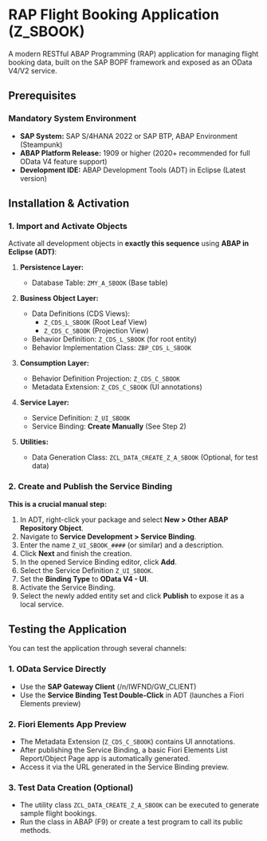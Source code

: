 # RAP Flight Booking Application (Z_SBOOK)

A modern RESTful ABAP Programming (RAP) application for managing flight booking data, built on the SAP BOPF framework and exposed as an OData V4/V2 service.

## Prerequisites

### Mandatory System Environment
*   **SAP System:** SAP S/4HANA 2022 or SAP BTP, ABAP Environment (Steampunk)
*   **ABAP Platform Release:** 1909 or higher (2020+ recommended for full OData V4 feature support)
*   **Development IDE:** ABAP Development Tools (ADT) in Eclipse (Latest version)

## Installation & Activation

### 1. Import and Activate Objects
Activate all development objects in **exactly this sequence** using **ABAP in Eclipse (ADT)**:

1.  **Persistence Layer:**
    *   Database Table: `ZMY_A_SBOOK` (Base table)

2.  **Business Object Layer:**
    *   Data Definitions (CDS Views):
        *   `Z_CDS_L_SBOOK` (Root Leaf View)
        *   `Z_CDS_C_SBOOK` (Projection View)
    *   Behavior Definition: `Z_CDS_L_SBOOK` (for root entity)
    *   Behavior Implementation Class: `ZBP_CDS_L_SBOOK`

3.  **Consumption Layer:**
    *   Behavior Definition Projection: `Z_CDS_C_SBOOK`
    *   Metadata Extension: `Z_CDS_C_SBOOK` (UI annotations)

4.  **Service Layer:**
    *   Service Definition: `Z_UI_SBOOK`
    *   Service Binding: **Create Manually** (See Step 2)

5.  **Utilities:**
    *   Data Generation Class: `ZCL_DATA_CREATE_Z_A_SBOOK` (Optional, for test data)

### 2. Create and Publish the Service Binding

**This is a crucial manual step:**
1.  In ADT, right-click your package and select **New > Other ABAP Repository Object**.
2.  Navigate to **Service Development > Service Binding**.
3.  Enter the name `Z_UI_SBOOK_####` (or similar) and a description.
4.  Click **Next** and finish the creation.
5.  In the opened Service Binding editor, click **Add**.
6.  Select the Service Definition `Z_UI_SBOOK`.
7.  Set the **Binding Type** to **OData V4 - UI**.
8.  Activate the Service Binding.
9.  Select the newly added entity set and click **Publish** to expose it as a local service.

## Testing the Application

You can test the application through several channels:

### 1. OData Service Directly
*   Use the **SAP Gateway Client** (/n/IWFND/GW_CLIENT)
*   Use the **Service Binding Test Double-Click** in ADT (launches a Fiori Elements preview)

### 2. Fiori Elements App Preview
*   The Metadata Extension (`Z_CDS_C_SBOOK`) contains UI annotations.
*   After publishing the Service Binding, a basic Fiori Elements List Report/Object Page app is automatically generated.
*   Access it via the URL generated in the Service Binding preview.

### 3. Test Data Creation (Optional)
*   The utility class `ZCL_DATA_CREATE_Z_A_SBOOK` can be executed to generate sample flight bookings.
*   Run the class in ABAP (F9) or create a test program to call its public methods.

